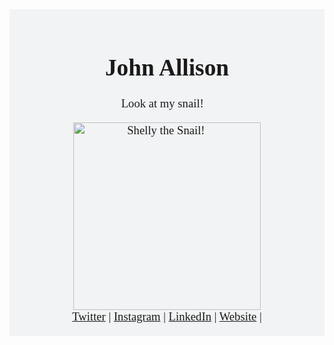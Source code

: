 <div style="font-family: Cabin, serif; font-size:14pt; text-align: center; background-color: #f2f3f4; padding: 20px;" align="center">

  <h1 style="text-align: center;">John Allison</h1>
  <p style="text-align: center;">Look at my snail!🐌</p>

  <img src="https://i.imgur.com/Fcwvi9w.jpg" width="300" title="Shelly the Snail! 🐌" />

  <br>

  <div style="text-align: center;">
    <a href="https://twitter.com/JohnAllis0n">Twitter</a> |
    <a href="https://instagram.com/JohnAllis0n">Instagram</a> |
    <a href="https://www.linkedin.com/in/johnallison-/">LinkedIn</a> |
    <a href="https://new.jallison.co.uk">Website</a> |
  </div>

 
